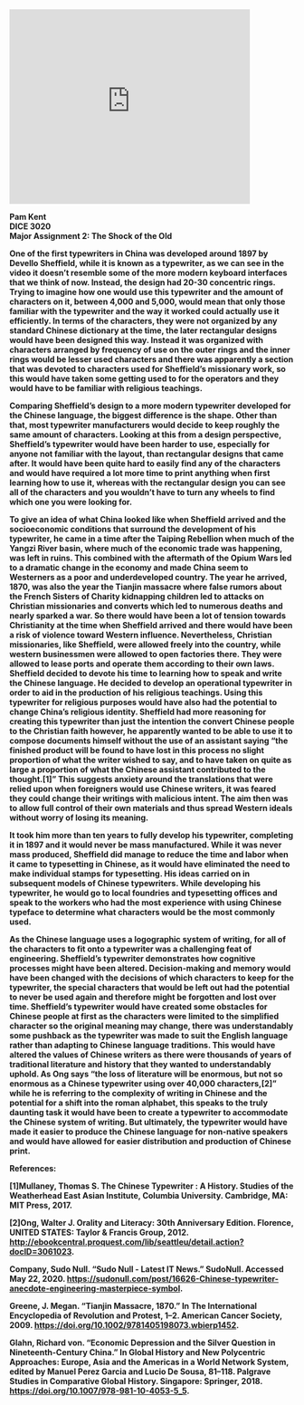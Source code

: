 
<iframe  width="425" height="344" src="https://www.youtube.com/watch?v=jhIOAvkNvdo&feature=youtu.be" frameborder="0" allowfullscreen></iframe> 

 <strong>Pam Kent <br>
 <strong>DICE 3020 <br>
 <strong>Major Assignment 2: The Shock of the Old<br>
 
 One of the first typewriters in China was developed around 1897 by Devello Sheffield, while it is known as a typewriter, as we can see in the video it doesn’t resemble some of the more modern keyboard interfaces that we think of now.  Instead, the design had 20-30 concentric rings.  Trying to imagine how one would use this typewriter and the amount of characters on it, between 4,000 and 5,000, would mean that only those familiar with the typewriter and the way it worked could actually use it efficiently.  In terms of the characters, they were not organized by any standard Chinese dictionary at the time, the later rectangular designs would have been designed this way.  Instead it was organized with characters arranged by frequency of use on the outer rings and the inner rings would be lesser used characters and there was apparently a section that was devoted to characters used for Sheffield’s missionary work, so this would have taken some getting used to for the operators and they would have to be familiar with religious teachings.
 
Comparing Sheffield’s design to a more modern typewriter developed for the Chinese language, the biggest difference is the shape.  Other than that, most typewriter manufacturers would decide to keep roughly the same amount of characters.  Looking at this from a design perspective, Sheffield’s typewriter would have been harder to use, especially for anyone not familiar with the layout, than rectangular designs that came after.  It would have been quite hard to easily find any of the characters and would have required a lot more time to print anything when first learning how to use it, whereas with the rectangular design you can see all of the characters and you wouldn’t have to turn any wheels to find which one you were looking for. 
     
To give an idea of what China looked like when Sheffield arrived and the socioeconomic conditions that surround the development of his typewriter, he came in a time after the Taiping Rebellion when much of the Yangzi River basin, where much of the economic trade was happening, was left in ruins.  This combined with the aftermath of the Opium Wars led to a dramatic change in the economy and made China seem to Westerners as a poor and underdeveloped country.  The year he arrived, 1870, was also the year the Tianjin massacre where false rumors about the French Sisters of Charity kidnapping children led to attacks on Christian missionaries and converts which led to numerous deaths and nearly sparked a war.  So there would have been a lot of tension towards Christianity at the time when Sheffield arrived and there would have been a risk of violence toward Western influence.  Nevertheless, Christian missionaries, like Sheffield, were allowed freely into the country, while western businessmen were allowed to open factories there. They were allowed to lease ports and operate them according to their own laws.  Sheffield decided to devote his time to learning how to speak and write the Chinese language.  He decided to develop an operational typewriter in order to aid in the production of his religious teachings.  Using this typewriter for religious purposes would have also had the potential to change China’s religious identity.  Sheffield had more reasoning for creating this typewriter than just the intention the convert Chinese people to the Christian faith however, he apparently wanted to be able to use it to compose documents himself without the use of an assistant saying “the finished product will be found to have lost in this process no slight proportion of what the writer wished to say, and to have taken on quite as large a proportion of what the Chinese assistant contributed to the thought.[1]”  This suggests anxiety around the translations that were relied upon when foreigners would use Chinese writers, it was feared they could change their writings with malicious intent.  The aim then was to allow full control of their own materials and thus spread Western ideals without worry of losing its meaning.      
 
It took him more than ten years to fully develop his typewriter, completing it in 1897 and it would never be mass manufactured.  While it was never mass produced, Sheffield did manage to reduce the time and labor when it came to typesetting in Chinese, as it would have eliminated the need to make individual stamps for typesetting.  His ideas carried on in subsequent models of Chinese typewriters.  While developing his typewriter, he would go to local foundries and typesetting offices and speak to the workers who had the most experience with using Chinese typeface to determine what characters would be the most commonly used.  
 
As the Chinese language uses a logographic system of writing, for all of the characters to fit onto a typewriter was a challenging feat of engineering.  Sheffield’s typewriter demonstrates how cognitive processes might have been altered.  Decision-making and memory would have been changed with the decisions of which characters to keep for the typewriter, the special characters that would be left out had the potential to never be used again and therefore might be forgotten and lost over time.  Sheffield’s typewriter would have created some obstacles for Chinese people at first as the characters were limited to the simplified character so the original meaning may change, there was understandably some pushback as the typewriter was made to suit the English language rather than adapting to Chinese language traditions.  This would have altered the values of Chinese writers as there were thousands of years of traditional literature and history that they wanted to understandably uphold.  As Ong says “the loss of literature will be enormous, but not so enormous as a Chinese typewriter using over 40,000 characters,[2]” while he is referring to the complexity of writing in Chinese and the potential for a shift into the roman alphabet, this speaks to the truly daunting task it would have been to create a typewriter to accommodate the Chinese  system of writing.  But ultimately, the typewriter would have made it easier to produce the Chinese language for non-native speakers and would have allowed for easier distribution and production of Chinese print.  
 
  
 
 
 
 References:<br>
 
 [1]Mullaney, Thomas S. The Chinese Typewriter : A History. Studies of the
       Weatherhead East Asian Institute, Columbia University. Cambridge, MA: MIT Press,
       2017.
 
 [2]Ong, Walter J. Orality and Literacy: 30th Anniversary Edition. Florence, UNITED STATES: Taylor & Francis Group, 2012. http://ebookcentral.proquest.com/lib/seattleu/detail.action?docID=3061023.
 
 Company, Sudo Null. “Sudo Null - Latest IT News.” SudoNull. Accessed May 22, 2020. https://sudonull.com/post/16626-Chinese-typewriter-anecdote-engineering-masterpiece-symbol.
 
 Greene, J. Megan. “Tianjin Massacre, 1870.” In The International Encyclopedia of Revolution and Protest, 1–2. American Cancer Society, 2009. https://doi.org/10.1002/9781405198073.wbierp1452.
 
 Glahn, Richard von. “Economic Depression and the Silver Question in Nineteenth-Century China.” In Global History and New Polycentric Approaches: Europe, Asia and the Americas in a World Network System, edited by Manuel Perez Garcia and Lucio De Sousa, 81–118. Palgrave Studies in Comparative Global History. Singapore: Springer, 2018. https://doi.org/10.1007/978-981-10-4053-5_5.
 
 

